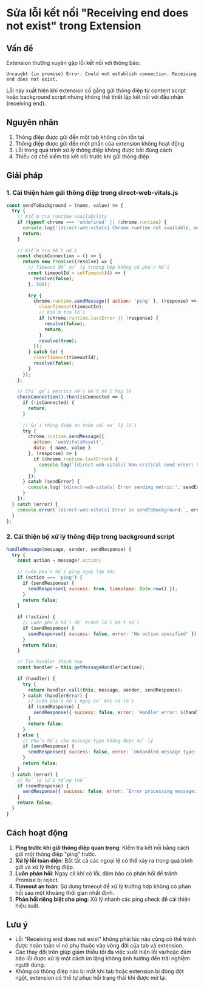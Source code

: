 # Sửa lỗi kết nối "Receiving end does not exist" trong Extension

## Vấn đề
Extension thường xuyên gặp lỗi kết nối với thông báo:
```
Uncaught (in promise) Error: Could not establish connection. Receiving end does not exist.
```

Lỗi này xuất hiện khi extension cố gắng gửi thông điệp từ content script hoặc background script nhưng không thể thiết lập kết nối với đầu nhận (receiving end).

## Nguyên nhân
1. Thông điệp được gửi đến một tab không còn tồn tại
2. Thông điệp được gửi đến một phần của extension không hoạt động
3. Lỗi trong quá trình xử lý thông điệp không được bắt đúng cách
4. Thiếu cơ chế kiểm tra kết nối trước khi gửi thông điệp

## Giải pháp

### 1. Cải thiện hàm gửi thông điệp trong direct-web-vitals.js
```javascript
const sendToBackground = (name, value) => {
  try {
    // Kiểm tra runtime availability
    if (typeof chrome === 'undefined' || !chrome.runtime) {
      console.log('[direct-web-vitals] Chrome runtime not available, metrics will not be recorded');
      return;
    }
    
    // Kiểm tra kết nối
    const checkConnection = () => {
      return new Promise((resolve) => {
        // Timeout để xử lý trường hợp không có phản hồi
        const timeoutId = setTimeout(() => {
          resolve(false);
        }, 500);
        
        try {
          chrome.runtime.sendMessage({ action: 'ping' }, (response) => {
            clearTimeout(timeoutId);
            // Kiểm tra lỗi
            if (chrome.runtime.lastError || !response) {
              resolve(false);
              return;
            }
            resolve(true);
          });
        } catch (e) {
          clearTimeout(timeoutId);
          resolve(false);
        }
      });
    };
    
    // Chỉ gửi metrics nếu kết nối hợp lệ
    checkConnection().then(isConnected => {
      if (!isConnected) {
        return;
      }
      
      // Gửi thông điệp an toàn với xử lý lỗi
      try {
        chrome.runtime.sendMessage({
          action: 'webVitalsResult',
          data: { name, value }
        }, (response) => {
          if (chrome.runtime.lastError) {
            console.log(`[direct-web-vitals] Non-critical send error: ${chrome.runtime.lastError.message}`);
          }
        });
      } catch (sendError) {
        console.log('[direct-web-vitals] Error sending metric:', sendError.message);
      }
    });
  } catch (error) {
    console.error(`[direct-web-vitals] Error in sendToBackground:`, error);
  }
};
```

### 2. Cải thiện bộ xử lý thông điệp trong background script
```javascript
handleMessage(message, sender, sendResponse) {
  try {
    const action = message?.action;
    
    // Luôn phản hồi ping ngay lập tức
    if (action === 'ping') {
      if (sendResponse) {
        sendResponse({ success: true, timestamp: Date.now() });
      }
      return false;
    }
    
    if (!action) {
      // Luôn phản hồi để tránh lỗi kết nối
      if (sendResponse) {
        sendResponse({ success: false, error: 'No action specified' });
      }
      return false;
    }

    // Tìm handler thích hợp
    const handler = this.getMessageHandler(action);
    
    if (handler) {
      try {
        return handler.call(this, message, sender, sendResponse);
      } catch (handlerError) {
        // Luôn phản hồi ngay cả khi có lỗi
        if (sendResponse) {
          sendResponse({ success: false, error: `Handler error: ${handlerError.message}` });
        }
        return false;
      }
    } else {
      // Phản hồi cho message type không được xử lý
      if (sendResponse) {
        sendResponse({ success: false, error: `Unhandled message type: ${action}` });
      }
      return false;
    }
  } catch (error) {
    // Xử lý lỗi tổng thể
    if (sendResponse) {
      sendResponse({ success: false, error: `Error processing message: ${error.message}` });
    }
    return false;
  }
}
```

## Cách hoạt động
1. **Ping trước khi gửi thông điệp quan trọng**: Kiểm tra kết nối bằng cách gửi một thông điệp "ping" trước.
2. **Xử lý lỗi toàn diện**: Bắt tất cả các ngoại lệ có thể xảy ra trong quá trình gửi và xử lý thông điệp.
3. **Luôn phản hồi**: Ngay cả khi có lỗi, đảm bảo có phản hồi để tránh Promise bị reject.
4. **Timeout an toàn**: Sử dụng timeout để xử lý trường hợp không có phản hồi sau một khoảng thời gian nhất định.
5. **Phản hồi riêng biệt cho ping**: Xử lý nhanh các ping check để cải thiện hiệu suất.

## Lưu ý
- Lỗi "Receiving end does not exist" không phải lúc nào cũng có thể tránh được hoàn toàn vì nó phụ thuộc vào vòng đời của tab và extension.
- Các thay đổi trên giúp giảm thiểu tối đa việc xuất hiện lỗi và/hoặc đảm bảo lỗi được xử lý một cách im lặng không ảnh hưởng đến trải nghiệm người dùng.
- Không có thông điệp nào bị mất khi tab hoặc extension bị đóng đột ngột, extension có thể tự phục hồi trạng thái khi được mở lại.
